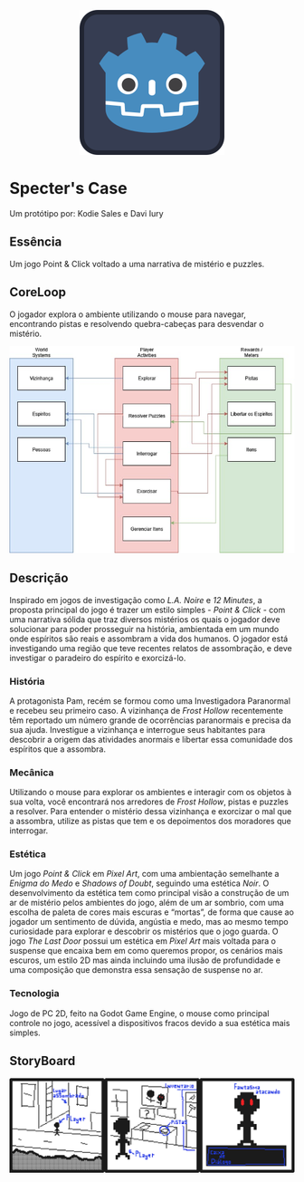 <p align="center">
    <img src="./icon.svg" alt="Game Icon"/>
</p>

# Specter's Case

Um protótipo por: Kodie Sales e Davi Iury

## Essência

Um jogo Point & Click voltado a uma narrativa de mistério e puzzles.

## CoreLoop

O jogador explora o ambiente utilizando o mouse para navegar, encontrando pistas
e resolvendo quebra-cabeças para desvendar o mistério.

![coreloop para o jogo demonstrando como peças de conteúdo se conectam umas com as outras](./.github/attachments/core-loop.jpg)

## Descrição

Inspirado em jogos de investigação como _L.A. Noire_ e _12 Minutes_, a proposta
principal do jogo é trazer um estilo simples - _Point & Click_ - com uma
narrativa sólida que traz diversos mistérios os quais o jogador deve solucionar
para poder prosseguir na história, ambientada em um mundo onde espíritos são
reais e assombram a vida dos humanos. O jogador está investigando uma região que
teve recentes relatos de assombração, e deve investigar o paradeiro do espírito
e exorcizá-lo.

### História

A protagonista Pam, recém se formou como uma Investigadora Paranormal e recebeu
seu primeiro caso. A vizinhança de _Frost Hollow_ recentemente têm reportado um
número grande de ocorrências paranormais e precisa da sua ajuda. Investigue a
vizinhança e interrogue seus habitantes para descobrir a origem das atividades
anormais e libertar essa comunidade dos espíritos que a assombra.

### Mecânica

Utilizando o mouse para explorar os ambientes e interagir com os objetos à sua
volta, você encontrará nos arredores de _Frost Hollow_, pistas e puzzles a
resolver. Para entender o mistério dessa vizinhança e exorcizar o mal que a
assombra, utilize as pistas que tem e os depoimentos dos moradores que
interrogar.

### Estética

Um jogo _Point & Click_ em _Pixel Art_, com uma ambientação semelhante a _Enigma
do Medo_ e _Shadows of Doubt_, seguindo uma estética _Noir_. O desenvolvimento
da estética tem como principal visão a construção de um ar de mistério pelos
ambientes do jogo, além de um ar sombrio, com uma escolha de paleta de cores
mais escuras e “mortas”, de forma que cause ao jogador um sentimento de dúvida,
angústia e medo, mas ao mesmo tempo curiosidade para explorar e descobrir os
mistérios que o jogo guarda. O jogo _The Last Door_ possui um estética em _Pixel
Art_ mais voltada para o suspense que encaixa bem em como queremos propor, os
cenários mais escuros, um estilo 2D mas ainda incluindo uma ilusão de
profundidade e uma composição que demonstra essa sensação de suspense no ar.

### Tecnologia

Jogo de PC 2D, feito na Godot Game Engine, o mouse como principal controle no
jogo, acessível a dispositivos fracos devido a sua estética mais simples.

## StoryBoard

![storyboard para o jogo demonstrando exemplos de possíveis telas que existam no jogo](./.github/attachments/storyboard.png)
